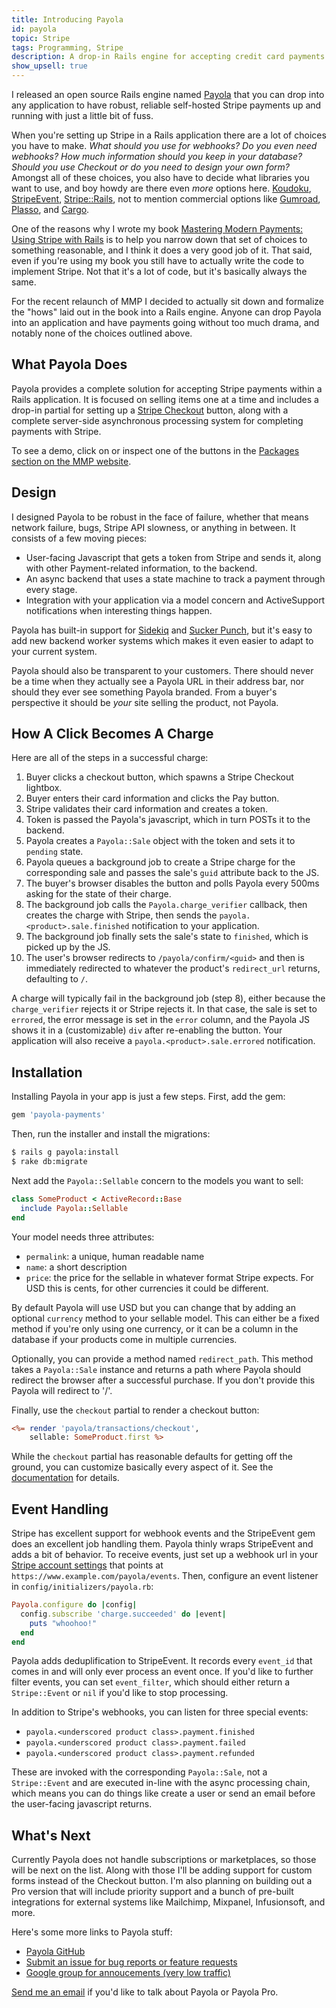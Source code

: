 ```yaml
---
title: Introducing Payola
id: payola
topic: Stripe
tags: Programming, Stripe
description: A drop-in Rails engine for accepting credit card payments with Stripe
show_upsell: true
---
```


I released an open source Rails engine named [Payola](http://www.payola.io) that you can drop into any application to have robust, reliable self-hosted Stripe payments up and running with just a little bit of fuss.

When you're setting up Stripe in a Rails application there are a lot of choices you have to make. *What should you use for webhooks? Do you even need webhooks? How much information should you keep in your database? Should you use Checkout or do you need to design your own form?* Amongst all of these choices, you also have to decide what libraries you want to use, and boy howdy are there even *more* options here. [Koudoku](http://koudoku.org), [StripeEvent](https://github.com/integrallis/stripe_event), [Stripe::Rails](https://github.com/thefrontside/stripe-rails), not to mention commercial options like [Gumroad](https://gumroad.com), [Plasso](https://plasso.co), and [Cargo](http://cargocollective.com).

One of the reasons why I wrote my book [Mastering Modern Payments: Using Stripe with Rails](https://www.masteringmodernpayments.com) is to help you narrow down that set of choices to something reasonable, and I think it does a very good job of it. That said, even if you're using my book you still have to actually write the code to implement Stripe. Not that it's a lot of code, but it's basically always the same.

For the recent relaunch of MMP I decided to actually sit down and formalize the "hows" laid out in the book into a Rails engine. Anyone can drop Payola into an application and have payments going without too much drama, and notably none of the choices outlined above.

## What Payola Does

Payola provides a complete solution for accepting Stripe payments within a Rails application. It is focused on selling items one at a time and includes a drop-in partial for setting up a [Stripe Checkout](https://stripe.com/checkout) button, along with a complete server-side asynchronous processing system for completing payments with Stripe.

To see a demo, click on or inspect one of the buttons in the [Packages section on the MMP website](https://www.masteringmodernpayments.com).

## Design

I designed Payola to be robust in the face of failure, whether that means network failure, bugs, Stripe API slowness, or anything in between. It consists of a few moving pieces:

* User-facing Javascript that gets a token from Stripe and sends it, along with other Payment-related information, to the backend.
* An async backend that uses a state machine to track a payment through every stage.
* Integration with your application via a model concern and ActiveSupport notifications when interesting things happen.

Payola has built-in support for [Sidekiq](https://sidekiq.org) and [Sucker Punch](https://github.com/brandonhilkert/sucker_punch), but it's easy to add new backend worker systems which makes it even easier to adapt to your current system.

Payola should also be transparent to your customers. There should never be a time when they actually see a Payola URL in their address bar, nor should they ever see something Payola branded. From a buyer's perspective it should be *your* site selling the product, not Payola.

## How A Click Becomes A Charge

Here are all of the steps in a successful charge:

1. Buyer clicks a checkout button, which spawns a Stripe Checkout lightbox.
2. Buyer enters their card information and clicks the Pay button.
3. Stripe validates their card information and creates a token.
4. Token is passed the Payola's javascript, which in turn POSTs it to the backend.
5. Payola creates a `Payola::Sale` object with the token and sets it to `pending` state.
6. Payola queues a background job to create a Stripe charge for the corresponding sale and passes the sale's `guid` attribute back to the JS.
7. The buyer's browser disables the button and polls Payola every 500ms asking for the state of their charge.
8. The background job calls the `Payola.charge_verifier` callback, then creates the charge with Stripe, then sends the `payola.<product>.sale.finished` notification to your application.
9. The background job finally sets the sale's state to `finished`, which is picked up by the JS.
10. The user's browser redirects to `/payola/confirm/<guid>` and then is immediately redirected to whatever the product's `redirect_url` returns, defaulting to `/`.

A charge will typically fail in the background job (step 8), either because the `charge_verifier` rejects it or Stripe rejects it. In that case, the sale is set to `errored`, the error message is set in the `error` column, and the Payola JS shows it in a (customizable) `div` after re-enabling the button. Your application will also receive a `payola.<product>.sale.errored` notification.

## Installation

Installing Payola in your app is just a few steps. First, add the gem:

```ruby
gem 'payola-payments'
```

Then, run the installer and install the migrations:

```bash
$ rails g payola:install
$ rake db:migrate
```

Next add the `Payola::Sellable` concern to the models you want to sell:

```ruby
class SomeProduct < ActiveRecord::Base
  include Payola::Sellable
end
```

Your model needs three attributes:

* `permalink`: a unique, human readable name
* `name`: a short description
* `price`: the price for the sellable in whatever format Stripe expects. For USD this is cents, for other currencies it could be different.

By default Payola will use USD but you can change that by adding an optional `currency` method to your sellable model. This can either be a fixed method if you're only using one currency, or it can be a column in the database if your products come in multiple currencies.

Optionally, you can provide a method named `redirect_path`. This method takes a `Payola::Sale` instance and returns a path where Payola should redirect the browser after a successful purchase. If you don't provide this Payola will redirect to '/'.

Finally, use the `checkout` partial to render a checkout button:

```rhtml
<%= render 'payola/transactions/checkout',
    sellable: SomeProduct.first %>
```

While the `checkout` partial has reasonable defaults for getting off the ground, you can customize basically every aspect of it. See the [documentation](https://github.com/peterkeen/payola#checkout-button) for details.

## Event Handling

Stripe has excellent support for webhook events and the StripeEvent gem does an excellent job handling them. Payola thinly wraps StripeEvent and adds a bit of behavior. To receive events, just set up a webhook url in your [Stripe account settings](https://dashboard.stripe.com/account/webhooks) that points at `https://www.example.com/payola/events`. Then, configure an event listener in `config/initializers/payola.rb`:

```ruby
Payola.configure do |config|
  config.subscribe 'charge.succeeded' do |event|
    puts "whoohoo!"
  end
end
```

Payola adds deduplification to StripeEvent. It records every `event_id` that comes in and will only ever process an event once. If you'd like to further filter events, you can set `event_filter`, which should either return a `Stripe::Event` or `nil` if you'd like to stop processing.

In addition to Stripe's webhooks, you can listen for three special events:

* `payola.<underscored product class>.payment.finished`
* `payola.<underscored product class>.payment.failed`
* `payola.<underscored product class>.payment.refunded`

These are invoked with the corresponding `Payola::Sale`, not a `Stripe::Event` and are executed in-line with the async processing chain, which means you can do things like create a user or send an email before the user-facing javascript returns.

## What's Next

Currently Payola does not handle subscriptions or marketplaces, so those will be next on the list. Along with those I'll be adding support for custom forms instead of the Checkout button. I'm also planning on building out a Pro version that will include priority support and a bunch of pre-built integrations for external systems like Mailchimp, Mixpanel, Infusionsoft, and more.

Here's some more links to Payola stuff:

* [Payola GitHub](https://github.com/peterkeen/payola)
* [Submit an issue for bug reports or feature requests](https://github.com/peterkeen/payola/issues)
* [Google group for annoucements (very low traffic)](https://groups.google.com/forum/#!forum/payola-payments)

[Send me an email](mailto:hi@petekeen.net?subject=Payola) if you'd like to talk about Payola or Payola Pro.
